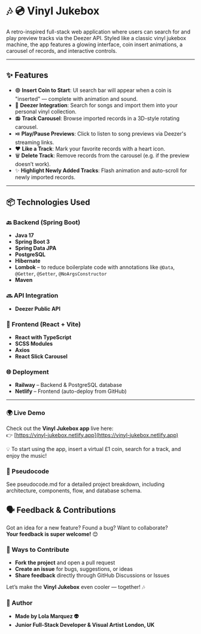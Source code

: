 # 🎶 💿 Vinyl Jukebox

A retro-inspired full-stack web application where users can search for and play preview tracks via the Deezer API. Styled like a classic vinyl jukebox machine, the app features a glowing interface, coin insert animations, a carousel of records, and interactive controls.

---

## ✨ Features

- 🟣 **Insert Coin to Start**: UI search bar will appear when a coin is "inserted" — complete with animation and sound.
- 🎵 **Deezer Integration**: Search for songs and import them into your personal vinyl collection.
- 📻 **Track Carousel**: Browse imported records in a 3D-style rotating carousel.
- ⏯️ **Play/Pause Previews**: Click to listen to song previews via Deezer's streaming links.
- ❤️ **Like a Track**: Mark your favorite records with a heart icon.
- 🗑️ **Delete Track**: Remove records from the carousel (e.g. if the preview doesn’t work).
- ✨ **Highlight Newly Added Tracks**: Flash animation and auto-scroll for newly imported records.


---

## 📦 Technologies Used

### 🔙 Backend (Spring Boot)
- **Java 17**
- **Spring Boot 3**
- **Spring Data JPA**
- **PostgreSQL**
- **Hibernate**
- **Lombok** – to reduce boilerplate code with annotations like `@Data`, `@Getter`, `@Setter`, `@NoArgsConstructor`
- **Maven**

### 🔜 API Integration
- **Deezer Public API** 

### 🎨 Frontend (React + Vite)
- **React with TypeScript**
- **SCSS Modules**
- **Axios**
- **React Slick Carousel**

### 🌐 Deployment
- **Railway** – Backend & PostgreSQL database
- **Netlify** – Frontend (auto-deploy from GitHub)

---

### 🌍 Live Demo
Check out the **Vinyl Jukebox app** live here:  
👉 [https://vinyl-jukebox.netlify.app](https://vinyl-jukebox.netlify.app)


💡 To start using the app, insert a virtual £1 coin, search for a track, and enjoy the music!


### 🧠 Pseudocode
See pseudocode.md for a detailed project breakdown, including architecture, components, flow, and database schema.

## 🗣️ Feedback & Contributions

Got an idea for a new feature? Found a bug? Want to collaborate?  
**Your feedback is super welcome!** 😊

### 💬 Ways to Contribute

- **Fork the project** and open a pull request
- **Create an issue** for bugs, suggestions, or ideas
- **Share feedback** directly through GitHub Discussions or Issues

Let’s make the **Vinyl Jukebox** even cooler — together! 🎶


### 🙌 Author
- **Made by Lola Marquez 👽**
- **Junior Full-Stack Developer & Visual Artist
London, UK**
